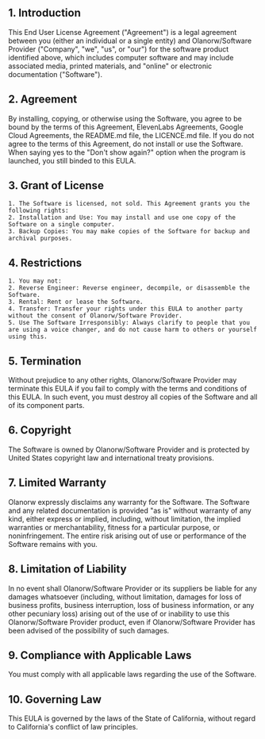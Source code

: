 ## 1. Introduction
This End User License Agreement ("Agreement") is a legal agreement between you (either an individual or a single entity) and Olanorw/Software Provider ("Company", "we", "us", or "our") for the software product identified above, which includes computer software and may include associated media, printed materials, and "online" or electronic documentation ("Software").

## 2. Agreement
By installing, copying, or otherwise using the Software, you agree to be bound by the terms of this Agreement, ElevenLabs Agreements, Google Cloud Agreements, the README.md file, the LICENCE.md file. If you do not agree to the terms of this Agreement, do not install or use the Software. When saying yes to the "Don't show again?" option when the program is launched, you still binded to this EULA.

## 3. Grant of License
    1. The Software is licensed, not sold. This Agreement grants you the following rights:
    2. Installation and Use: You may install and use one copy of the Software on a single computer.
    3. Backup Copies: You may make copies of the Software for backup and archival purposes.

## 4. Restrictions
    1. You may not:
    2. Reverse Engineer: Reverse engineer, decompile, or disassemble the Software.
    3. Rental: Rent or lease the Software.
    4. Transfer: Transfer your rights under this EULA to another party without the consent of Olanorw/Software Provider.
    5. Use The Software Irresponsibly: Always clarify to people that you are using a voice changer, and do not cause harm to others or yourself using this.

## 5. Termination
Without prejudice to any other rights, Olanorw/Software Provider may terminate this EULA if you fail to comply with the terms and conditions of this EULA. In such event, you must destroy all copies of the Software and all of its component parts.

## 6. Copyright
The Software is owned by Olanorw/Software Provider and is protected by United States copyright law and international treaty provisions.

## 7. Limited Warranty
Olanorw expressly disclaims any warranty for the Software. The Software and any related documentation is provided "as is" without warranty of any kind, either express or implied, including, without limitation, the implied warranties or merchantability, fitness for a particular purpose, or noninfringement. The entire risk arising out of use or performance of the Software remains with you.

## 8. Limitation of Liability
In no event shall Olanorw/Software Provider or its suppliers be liable for any damages whatsoever (including, without limitation, damages for loss of business profits, business interruption, loss of business information, or any other pecuniary loss) arising out of the use of or inability to use this Olanorw/Software Provider product, even if Olanorw/Software Provider has been advised of the possibility of such damages.

## 9. Compliance with Applicable Laws
You must comply with all applicable laws regarding the use of the Software.

## 10. Governing Law
This EULA is governed by the laws of the State of California, without regard to California's conflict of law principles.